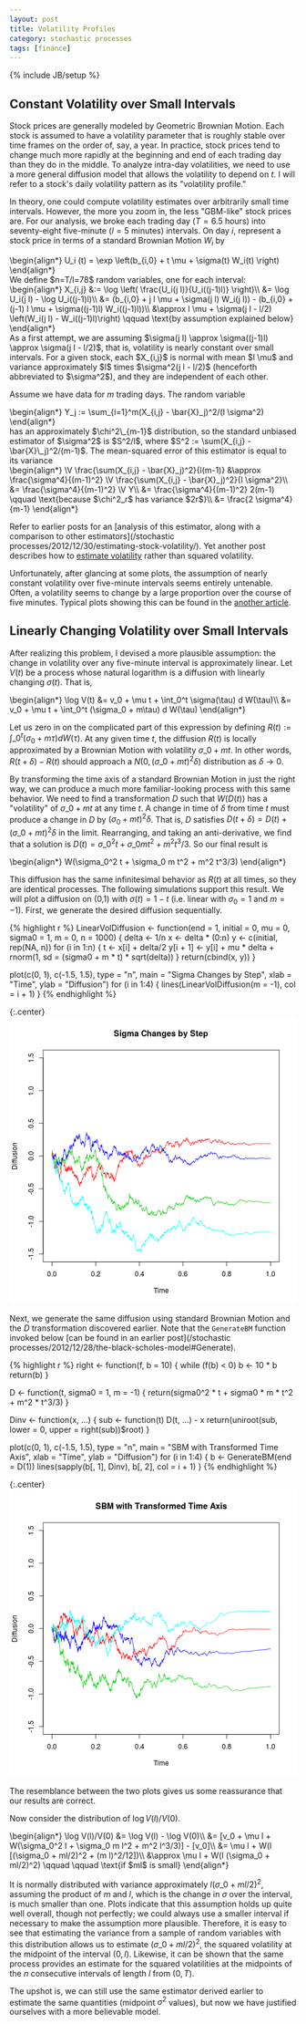 ```yaml
---
layout: post
title: Volatility Profiles
category: stochastic processes
tags: [finance]
---
```

{% include JB/setup %}


## Constant Volatility over Small Intervals

Stock prices are generally modeled by Geometric Brownian Motion. Each stock is assumed to have a volatility parameter that is roughly stable over time frames on the order of, say, a year. In practice, stock prices tend to change much more rapidly at the beginning and end of each trading day than they do in the middle. To analyze intra-day volatilities, we need to use a more general diffusion model that allows the volatility to depend on $t$. I will refer to a stock's daily volatility pattern as its "volatility profile."

In theory, one could compute volatility estimates over arbitrarily small time intervals. However, the more you zoom in, the less "GBM-like" stock prices are. For our analysis, we broke each trading day ($T=6.5$ hours) into seventy-eight five-minute ($l=5$ minutes) intervals. On day $i$, represent a stock price in terms of a standard Brownian Motion $W_i$ by

<div>\begin{align*}
U_i (t) = \exp \left(b_{i,0} + t \mu + \sigma(t) W_i(t) \right)
\end{align*}</div>
We define $n=T/l=78$ random variables, one for each interval:

<div>\begin{align*}
X_{i,j} &:= \log \left( \frac{U_i(j l)}{U_i((j-1)l)} \right)\\
 &= \log U_i(j l) - \log U_i((j-1)l)\\
 &= (b_{i,0} + j l \mu + \sigma(j l) W_i(j l)) - (b_{i,0} + (j-1) l \mu + \sigma((j-1)l) W_i((j-1)l))\\
 &\approx l \mu + \sigma(j l - l/2) \left(W_i(j l) - W_i((j-1)l)\right) \qquad \text{by assumption explained below}
\end{align*}</div>
As a first attempt, we are assuming $\sigma(j l) \approx \sigma((j-1)l) \approx \sigma(j l - l/2)$, that is, volatility is nearly constant over small intervals. For a given stock, each $X_{i,j}$ is normal with mean $l \mu$ and variance approximately $l$ times $\sigma^2(j l - l/2)$ (henceforth abbreviated to $\sigma^2$), and they are independent of each other.

Assume we have data for $m$ trading days. The random variable

<div>\begin{align*}
Y_j := \sum_{i=1}^m(X_{i,j} - \bar{X}_j)^2/(l \sigma^2)
\end{align*}</div>
has an approximately $\chi^2\_{m-1}$ distribution, so the standard unbiased estimator of $\sigma^2$ is $S^2/l$, where $S^2 := \sum(X_{i,j} - \bar{X}\_j)^2/(m-1)$. The mean-squared error of this estimator is equal to its variance

<div style='visibility: hidden; height: 0;'>$\newcommand{\V}{\text{Var}}$</div>

<div>\begin{align*}
\V \frac{\sum(X_{i,j} - \bar{X}_j)^2}{l(m-1)} &\approx \frac{\sigma^4}{(m-1)^2} \V \frac{\sum(X_{i,j} - \bar{X}_j)^2}{l \sigma^2}\\
 &= \frac{\sigma^4}{(m-1)^2} \V Y\\
 &= \frac{\sigma^4}{(m-1)^2} 2(m-1) \qquad \text{because $\chi^2_r$ has variance $2r$}\\
 &= \frac{2 \sigma^4}{m-1}
\end{align*}</div>

Refer to earlier posts for an [analysis of this estimator, along with a comparison to other estimators](/stochastic processes/2012/12/30/estimating-stock-volatility/). Yet another post describes how to [estimate volatility](/inference/2012/12/29/an-unbiased-estimator-for-normal-standard-deviation/) rather than squared volatility.

Unfortunately, after glancing at some plots, the assumption of nearly constant volatility over five-minute intervals seems entirely untenable. Often, a volatility seems to change by a large proportion over the course of five minutes. Typical plots showing this can be found in the [another article](/tutorial/2013/01/14/single-stock-circuit-breakers/).


## Linearly Changing Volatility over Small Intervals

After realizing this problem, I devised a more plausible assumption: the change in volatility over any five-minute interval is approximately linear. Let $V(t)$ be a process whose natural logarithm is a diffusion with linearly changing $\sigma(t)$. That is,

<div>\begin{align*}
\log V(t) &= v_0 + \mu t + \int_0^t \sigma(\tau) d W(\tau)\\
 &= v_0 + \mu t + \int_0^t (\sigma_0 + m\tau) d W(\tau)
\end{align*}</div>

Let us zero in on the complicated part of this expression by defining $R(t) := \int\_0^t (\sigma_0 + m\tau) d W(\tau)$. At any given time $t$, the diffusion $R(t)$ is locally approximated by a Brownian Motion with volatility $\sigma\_0 + mt$. In other words, $R(t+\delta) - R(t)$ should approach a $N(0, (\sigma\_0 + mt)^2 \delta)$ distribution as $\delta \rightarrow 0$.

By transforming the time axis of a standard Brownian Motion in just the right way, we can produce a much more familiar-looking process with this same behavior. We need to find a transformation $D$ such that $W(D(t))$ has a "volatility" of $\sigma\_0 + mt$ at any time $t$. A change in time of $\delta$ from time $t$ must produce a change in $D$ by $(\sigma_0 + mt)^2 \delta$. That is, $D$ satisfies $D(t+\delta) = D(t) + (\sigma\_0 + mt)^2 \delta$ in the limit. Rearranging, and taking an anti-derivative, we find that a solution is $D(t) = \sigma\_0^2 t + \sigma\_0 m t^2 + m^2 t^3/3$. So our final result is

<div>\begin{align*}
W(\sigma_0^2 t + \sigma_0 m t^2 + m^2 t^3/3)
\end{align*}</div>

This diffusion has the same infinitesimal behavior as $R(t)$ at all times, so they are identical processes. The following simulations support this result. We will plot a diffusion on (0,1) with $\sigma(t) = 1-t$ (i.e. linear with $\sigma_0=1$ and $m=-1$). First, we generate the desired diffusion sequentially.

{% highlight r %}
LinearVolDiffusion <- function(end = 1, initial = 0, mu = 0, sigma0 = 1, m = 0, 
n = 1000) {
delta <- 1/n
x <- delta * (0:n)
y <- c(initial, rep(NA, n))
for (i in 1:n) {
    t <- x[i] + delta/2
    y[i + 1] <- y[i] + mu * delta + rnorm(1, sd = (sigma0 + m * t) * sqrt(delta))
}
return(cbind(x, y))
}

plot(c(0, 1), c(-1.5, 1.5), type = "n", main = "Sigma Changes by Step", xlab = "Time", 
 ylab = "Diffusion")
for (i in 1:4) {
lines(LinearVolDiffusion(m = -1), col = i + 1)
}
{% endhighlight %}

{:.center}
![plot of chunk unnamed-chunk-1](/static/2013-01-08-volatility-profiles/unnamed-chunk-1.png) 


Next, we generate the same diffusion using standard Brownian Motion and the $D$ transformation discovered earlier. Note that the `GenerateBM` function invoked below [can be found in an earlier post](/stochastic processes/2012/12/28/the-black-scholes-model#Generate).

{% highlight r %}
right <- function(f, b = 10) {
while (f(b) < 0) b <- 10 * b
    return(b)
}

D <- function(t, sigma0 = 1, m = -1) {
    return(sigma0^2 * t + sigma0 * m * t^2 + m^2 * t^3/3)
}

Dinv <- function(x, ...) {
    sub <- function(t) D(t, ...) - x
    return(uniroot(sub, lower = 0, upper = right(sub))$root)
}

plot(c(0, 1), c(-1.5, 1.5), type = "n", main = "SBM with Transformed Time Axis", 
    xlab = "Time", ylab = "Diffusion")
for (i in 1:4) {
    b <- GenerateBM(end = D(1))
    lines(sapply(b[, 1], Dinv), b[, 2], col = i + 1)
}
{% endhighlight %}

{:.center}
![plot of chunk unnamed-chunk-2](/static/2013-01-08-volatility-profiles/unnamed-chunk-2.png) 


The resemblance between the two plots gives us some reassurance that our results are correct.

Now consider the distribution of $\log V(l)/V(0)$.

<div>\begin{align*}
\log V(l)/V(0) &= \log V(l) - \log V(0)\\
 &= [v_0 + \mu l + W(\sigma_0^2 l + \sigma_0 m l^2 + m^2 l^3/3)] - [v_0]\\
 &= \mu l + W(l [(\sigma_0 + ml/2)^2 + (m l)^2/12])\\
 &\approx \mu l + W(l (\sigma_0 + ml/2)^2) \qquad \qquad \text{if $ml$ is small}
\end{align*}</div>

It is normally distributed with variance approximately $l (\sigma\_0 + ml/2)^2$, assuming the product of $m$ and $l$, which is the change in $\sigma$ over the interval, is much smaller than one. Plots indicate that this assumption holds up quite well overall, though not perfectly; we could always use a smaller interval if necessary to make the assumption more plausible. Therefore, it is easy to see that estimating the variance from a sample of random variables with this distribution allows us to estimate $(\sigma\_0 + ml/2)^2$, the squared volatility at the midpoint of the interval $(0,l)$. Likewise, it can be shown that the same process provides an estimate for the squared volatilities at the midpoints of the $n$ consecutive intervals of length $l$ from $(0,T)$.

The upshot is, we can still use the same estimator derived earlier to estimate the same quantities (midpoint $\sigma^2$ values), but now we have justified ourselves with a more believable model.

